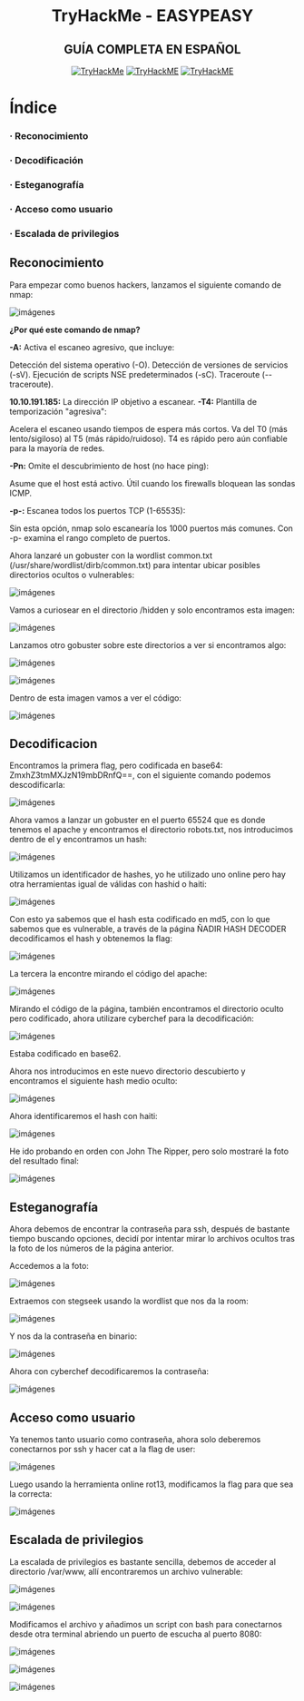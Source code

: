 <div align="center">
  
# TryHackMe - EASYPEASY

</div>

<div align="center">
 
## GUÍA COMPLETA EN ESPAÑOL 


  [![TryHackMe](https://img.shields.io/badge/Platform-TryHackMe-success?style=for-the-badge)](#)
  [![TryHackME](https://img.shields.io/badge/Difficulty-Easy-blue?style=for-the-badge)](#)
  [![TryHackME](https://img.shields.io/badge/OS-Linux-orange?style=for-the-badge)](#)

</div>

# Índice  
### · Reconocimiento  
### · Decodificación  
### · Esteganografía  
### · Acceso como usuario  
### · Escalada de privilegios  

## Reconocimiento

Para empezar como buenos hackers, lanzamos el siguiente comando de nmap:  

![imágenes](Images/1.png)

**¿Por qué este comando de nmap?**

**-A:** Activa el escaneo agresivo, que incluye:

Detección del sistema operativo (-O).
Detección de versiones de servicios (-sV).
Ejecución de scripts NSE predeterminados (-sC).
Traceroute (--traceroute).

**10.10.191.185:** La dirección IP objetivo a escanear.
**-T4:** Plantilla de temporización "agresiva":

Acelera el escaneo usando tiempos de espera más cortos.
Va del T0 (más lento/sigiloso) al T5 (más rápido/ruidoso).
T4 es rápido pero aún confiable para la mayoría de redes.

**-Pn:** Omite el descubrimiento de host (no hace ping):

Asume que el host está activo.
Útil cuando los firewalls bloquean las sondas ICMP.

 **-p-:** Escanea todos los puertos TCP (1-65535):

Sin esta opción, nmap solo escanearía los 1000 puertos más comunes.
Con -p- examina el rango completo de puertos.

Ahora lanzaré un gobuster con la wordlist common.txt (/usr/share/wordlist/dirb/common.txt) para intentar ubicar posibles directorios ocultos o vulnerables:  

![imágenes](Images/2.png)

Vamos a curiosear en el directorio /hidden y solo encontramos esta imagen:  

![imágenes](Images/3.png)

Lanzamos otro gobuster sobre este directorios a ver si encontramos algo:  

![imágenes](Images/4.png)

![imágenes](Images/56.png)

Dentro de esta imagen vamos a ver el código:

![imágenes](Images/5.png)

## Decodificacion  

Encontramos la primera flag, pero codificada en base64: ZmxhZ3tmMXJzN19mbDRnfQ==, con el siguiente comando podemos descodificarla:

![imágenes](Images/6.png)

Ahora vamos a lanzar un gobuster en el puerto 65524 que es donde tenemos el apache y encontramos el directorio robots.txt, nos introducimos dentro de el y encontramos un hash:

![imágenes](Images/7.png)

Utilizamos un identificador de hashes, yo he utilizado uno online pero hay otra herramientas igual de válidas con hashid o haiti:

![imágenes](Images/8.png)

Con esto ya sabemos que el hash esta codificado en md5, con lo que sabemos que es vulnerable, a través de la página ÑADIR HASH DECODER decodificamos el hash y obtenemos la flag:

![imágenes](Images/9.png)

La tercera la encontre mirando el código del apache:

![imágenes](Images/10.png)

Mirando el código de la página, también encontramos el directorio oculto pero codificado, ahora utilizare cyberchef para la decodificación:

![imágenes](Images/1011ç.png)

Estaba codificado en base62.

Ahora nos introducimos en este nuevo directorio descubierto y encontramos el siguiente hash medio oculto:

![imágenes](Images/11.png)

Ahora identificaremos el hash con haiti:

![imágenes](Images/12.png)

He ido probando en orden con John The Ripper, pero solo mostraré la foto del resultado final:

![imágenes](Images/13.png)

## Esteganografía  

Ahora debemos de encontrar la contraseña para ssh, después de bastante tiempo buscando opciones, decidí por intentar mirar lo archivos ocultos tras la foto de los números de la página anterior.

Accedemos a la foto:

![imágenes](Images/15.png)

Extraemos con stegseek usando la wordlist que nos da la room:

![imágenes](Images/16.png)

Y nos da la contraseña en binario:

![imágenes](Images/17.png)

Ahora con cyberchef decodificaremos la contraseña:

![imágenes](Images/18.png)

## Acceso como usuario

Ya tenemos tanto usuario como contraseña, ahora solo deberemos conectarnos por ssh y hacer cat a la flag de user:

![imágenes](Images/20.png)

Luego usando la herramienta online rot13, modificamos la flag para que sea la correcta:

![imágenes](Images/2021.png)

## Escalada de privilegios

La escalada de privilegios es bastante sencilla, debemos de acceder al directorio /var/www, allí encontraremos un archivo vulnerable:

![imágenes](Images/21.png)

![imágenes](Images/22.png)

Modificamos el archivo y añadimos un script con bash para conectarnos desde otra terminal abriendo un puerto de escucha al puerto 8080:

![imágenes](Images/23.png)

![imágenes](Images/24.png)

![imágenes](Images/25.png)









